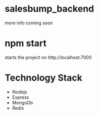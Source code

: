 # salesbump_backend
more info coming soon

# npm start
starts the project on http://localhost:7000

# Technology Stack
- Nodejs
- Express
- MongoDb 
- Redis
